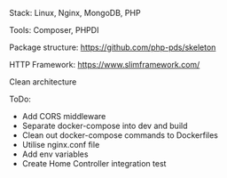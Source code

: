 Stack: Linux, Nginx, MongoDB, PHP

Tools: Composer, PHPDI

Package structure: https://github.com/php-pds/skeleton

HTTP Framework: https://www.slimframework.com/

Clean architecture 

ToDo:
 - Add CORS middleware
 - Separate docker-compose into dev and build
 - Clean out docker-compose commands to Dockerfiles
 - Utilise nginx.conf file
 - Add env variables
 - Create Home Controller integration test
